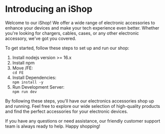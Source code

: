 <h1>Introducing an iShop</h1>

<p>Welcome to our iShop! We offer a wide range of electronic accessories to enhance your devices and make your tech experience even better. Whether you're looking for chargers, cables, cases, or any other electronic accessory, we've got you covered.</p>

<p>To get started, follow these steps to set up and run our shop:</p>

<ol>
  <li>Install nodejs version >= 16.x</li>
  <li>Install npm </li>

  <li>Move /FE:</li>
  <code>cd FE</code>
  
  <li>Install Dependencies:</li>
  <code>npm install -y</code>
  
  <li>Run Development Server:</li>
  <code>npm run dev</code>
</ol>

<p>By following these steps, you'll have our electronics accessories shop up and running. Feel free to explore our wide selection of high-quality products and find the perfect accessories for your electronic devices.</p>

<p>If you have any questions or need assistance, our friendly customer support team is always ready to help. Happy shopping!</p>
